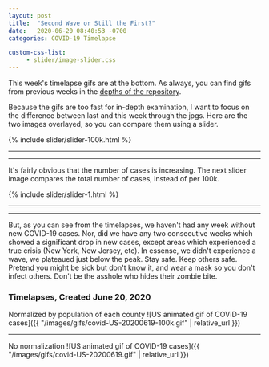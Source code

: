 ```yaml
---
layout: post
title:  "Second Wave or Still the First?"
date:   2020-06-20 08:40:53 -0700
categories: COVID-19 Timelapse

custom-css-list:
     - slider/image-slider.css
---
```

This week's timelapse gifs are at the bottom.  As always, you can find gifs from previous weeks in the [depths of the repository](https://github.com/kekoziar/covid19-images/tree/master/images/gifs). 

Because the gifs are too fast for in-depth examination, I want to focus on the difference between last and this week through the jpgs.  Here are the two images overlayed, so you can compare them using a slider.  

{% include slider/slider-100k.html %}

---
---

It's fairly obvious that the number of cases is increasing.  The next slider image compares the total number of cases, instead of per 100k.

{% include slider/slider-1.html %}

---
---

But, as you can see from the timelapses, we haven't had any week without new COVID-19 cases. Nor, did we have any two consecutive weeks which showed a significant drop in new cases, except areas which experienced a true crisis (New York, New Jersey, etc). In essense, we didn't experience a wave, we plateaued just below the peak.  Stay safe. Keep others safe.  Pretend you might be sick but don't know it, and wear a mask so you don't infect others. Don't be the asshole who hides their zombie bite. 

### Timelapses, Created June 20, 2020

Normalized by population of each county
![US animated gif of COVID-19 cases]({{ "/images/gifs/covid-US-20200619-100k.gif" | relative_url }})

---

No normalization
![US animated gif of COVID-19 cases]({{ "/images/gifs/covid-US-20200619.gif" | relative_url }})
